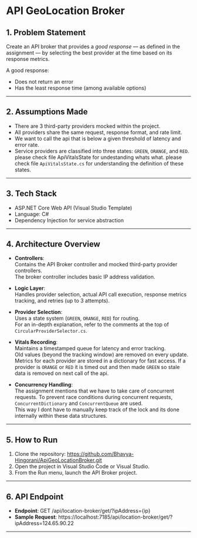 # API GeoLocation Broker

## 1. Problem Statement

Create an API broker that provides a *good response* — as defined in the assignment — by selecting the best provider at the time based on its response metrics.

A good response:
- Does not return an error
- Has the least response time (among available options)

---

## 2. Assumptions Made

- There are 3 third-party providers mocked within the project.
- All providers share the same request, response format, and rate limit.
- We want to call the api that is below a given threshold of latency and error rate.
- Service providers are classified into three states: `GREEN`, `ORANGE`, and `RED`.  
  please check file ApiVitalsState for undestanding whats what.
  please check file `ApiVitalsState.cs` for understanding the definition of these states.

---

## 3. Tech Stack

- ASP.NET Core Web API (Visual Studio Template)
- Language: C#
- Dependency Injection for service abstraction

---

## 4. Architecture Overview

- **Controllers**:  
  Contains the API Broker controller and mocked third-party provider controllers.  
  The broker controller includes basic IP address validation.

- **Logic Layer**:  
  Handles provider selection, actual API call execution, response metrics tracking, and retries (up to 3 attempts).

- **Provider Selection**:  
  Uses a state system (`GREEN`, `ORANGE`, `RED`) for routing.  
  For an in-depth explanation, refer to the comments at the top of `CircularProviderSelector.cs`.

- **Vitals Recording**:  
  Maintains a timestamped queue for latency and error tracking.  
  Old values (beyond the tracking window) are removed on every update.  
  Metrics for each provider are stored in a dictionary for fast access.
  If a provider is `ORANGE` or `RED` it is timed out and then made `GREEN` so stale data is removed on next call of the api.

- **Concurrency Handling**:  
  The assignment mentions that we have to take care of concurrent requests.
  To prevent race conditions during concurrent requests, `ConcurrentDictionary` and `ConcurrentQueue` are used.  
  This way I dont have to manually keep track of the lock and its done internally within these data structures.

---

## 5. How to Run

1. Clone the repository: https://github.com/Bhavya-Hingorani/ApiGeoLocationBroker.git
2. Open the project in Visual Studio Code or Visual Studio.
3. From the Run menu, launch the API Broker project.

---

## 6. API Endpoint

- **Endpoint**:  GET /api/location-broker/get/?ipAddress={ip}
- **Sample Request**: https://localhost:7185/api/location-broker/get/?ipAddress=124.65.90.22

---